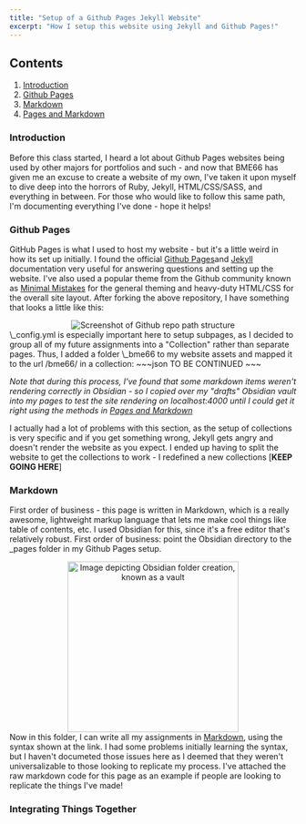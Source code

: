 ```yaml
---
title: "Setup of a Github Pages Jekyll Website"
excerpt: "How I setup this website using Jekyll and Github Pages!"
---
```


## Contents

1. [Introduction](#Introduction)
2. [Github Pages](#GithubPages)
3. [Markdown](#Markdown)
4. [Pages and Markdown](#PagesMarkdown)

### Introduction <a name="Introduction"/>

Before this class started, I heard a lot about Github Pages websites being used by other majors for portfolios and such - and now that BME66 has given me an excuse to create a website of my own, I've taken it upon myself to dive deep into the horrors of Ruby, Jekyll, HTML/CSS/SASS, and everything in between. For those who would like to follow this same path, I'm documenting everything I've done - hope it helps!

### Github Pages <a name = "GithubPages"/>

GitHub Pages is what I used to host my website - but it's a little weird in how its set up initially. I found the official [Github Pages](https://docs.github.com/en/pages)and [Jekyll](https://jekyllrb.com/docs/) documentation very useful for answering questions and setting up the website. I've also used a popular theme from the Github community known as [Minimal Mistakes]("https://github.com/mmistakes/minimal-mistakes") for the general theming and heavy-duty HTML/CSS for the overall site layout. After forking the above repository, I have something that looks a little like this: 

<center>
<image src="\juicetin.github.io\assets\images\P1\GithubRepo.jpg" alt="Screenshot of Github repo path structure"/>
</center>
\_config.yml is especially important here to setup subpages, as I decided to group all of my future assignments into a "Collection" rather than separate pages. Thus, I added a folder \_bme66 to my website assets and mapped it to the url /bme66/ in a collection:
~~~json
TO BE CONTINUED
~~~

_Note that during this process, I've found that some markdown items weren't rendering correctly in Obsidian - so I copied over my "drafts" Obsidian vault into my pages to test the site rendering on localhost:4000 until I could get it right using the methods in [Pages and Markdown](#PagesMarkdown)_

I actually had a lot of problems with this section, as the setup of collections is very specific and if you get something wrong, Jekyll gets angry and doesn't render the website as you expect. I ended up having to split the website to get the collections to work - I redefined a new collections [**KEEP GOING HERE**]

### Markdown <a name="Markdown"/>

First order of business - this page is written in Markdown, which is a really awesome, lightweight markup language that lets me make cool things like table of contents, etc. I used Obsidian for this, since it's a free editor that's relatively robust. First order of business: point the Obsidian directory to the \_pages folder in my Github Pages setup. 

<center>
<image src=""\juicetin.github.io\assets\images\P1\ObsidianVault.jpg"" alt="Image depicting Obsidian folder creation, known as a vault" width="300"/>
</center>
Now in this folder, I can write all my assignments in <a href="https://www.markdownguide.org/basic-syntax/">Markdown</a>, using the syntax shown at the link. I had some problems initially learning the syntax, but I haven't documeted those issues here as I deemed that they weren't universalizable to those looking to replicate my process. I've attached the raw markdown code for this page as an example if people are looking to replicate the things I've made!

### Integrating Things Together <a name = "Integrate"/>